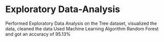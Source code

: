 # Exploratory Data-Analysis


Performed Exploratory Data Analysis on the Tree dataset, visualized the data, cleaned the data
Used Machine Learning Algorithm Random Forest and got an accuracy of 95.13%
